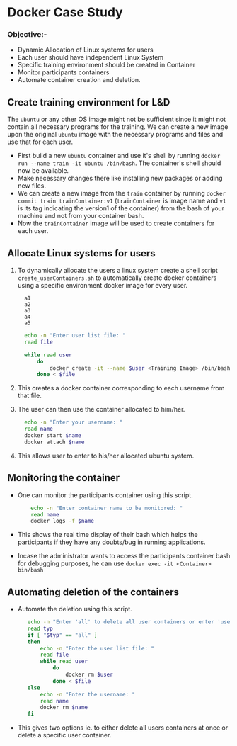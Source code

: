 # **Docker Case Study**

### **Objective**:-
- Dynamic Allocation of Linux systems for users
- Each user should have independent Linux System
- Specific training environment should be created in Container
- Monitor participants containers
- Automate container creation and deletion.

## Create training environment for L&D
The `ubuntu` or any other OS image might not be sufficient since it might not contain all necessary programs for the training. We can create a new image upon the original `ubuntu` image with the necessary programs and files and use that for each user.

- First build a new `ubuntu` container and use it's shell by running `docker run --name train -it ubuntu /bin/bash`. The container's shell should now be available.
- Make necessary changes there like installing new packages or adding new files.
- We can create a new image from the `train` container by running `docker commit train trainContainer:v1` (`trainContainer` is image name and `v1` is its tag indicating the version1 of the container) from the bash of your machine and not from your container bash.
- Now the `trainContainer` image will be used to create containers for each user.

## Allocate Linux systems for users
1.  To dynamically allocate the users a linux system create a shell script `create_userContainers.sh` to automatically create docker containers using a specific environment docker image for every user.

      ```
        a1
        a2
        a3
        a4
        a5
      ```
      ```sh
        echo -n "Enter user list file: "
        read file

        while read user
            do 
                docker create -it --name $user <Training Image> /bin/bash
            done < $file
      ```
2.  This creates a docker container corresponding to each username from that file.
3.  The user can then use the container allocated to him/her.

      ```sh
        echo -n "Enter your username: "
        read name
        docker start $name
        docker attach $name
      ```
4.  This allows user to enter to his/her allocated ubuntu system.

## Monitoring the container
- One can monitor the participants container using this script.

    ```sh
        echo -n "Enter container name to be monitored: "
        read name
        docker logs -f $name
    ```
- This shows the real time display of their bash which helps the participants if they have any doubts/bug in running applications.

- Incase the administrator wants to access the participants container bash for debugging purposes, he can use `docker exec -it <Container> bin/bash`

## Automating deletion of the containers
- Automate the deletion using  this script.

     ```sh
        echo -n "Enter 'all' to delete all user containers or enter 'user' to delete a specific user container: "
        read typ
        if [ "$typ" == "all" ]
        then
            echo -n "Enter the user list file: "
            read file
            while read user
                do
                    docker rm $user
                done < $file
        else
            echo -n "Enter the username: "
            read name
            docker rm $name
        fi
     ```
- This gives two options ie. to either delete all users containers at once or delete a specific user container.